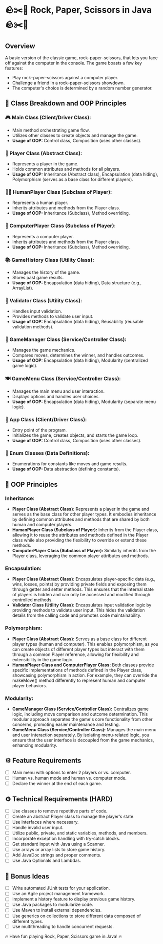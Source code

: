 
# 🪨✂️📄 Rock, Paper, Scissors in Java 🪨✂️📄

## Overview
A basic version of the classic game, rock–paper–scissors, that lets you face off against the computer in the console. The game boasts a few key features:

- Play rock–paper–scissors against a computer player.
- Challenge a friend in a rock–paper–scissors showdown.
- The computer's choice is determined by a random number generator.

## 🧩 Class Breakdown and OOP Principles

### 🎮 Main Class (Client/Driver Class):
- Main method orchestrating game flow.
- Utilizes other classes to create objects and manage the game.
- **Usage of OOP:** Control class, Composition (uses other classes).

### 👤 Player Class (Abstract Class):
- Represents a player in the game.
- Holds common attributes and methods for all players.
- **Usage of OOP:** Inheritance (Abstract class), Encapsulation (data hiding), Polymorphism (serves as a base class for different players).

### 🙋‍♂️ HumanPlayer Class (Subclass of Player):
- Represents a human player.
- Inherits attributes and methods from the Player class.
- **Usage of OOP:** Inheritance (Subclass), Method overriding.

### 🤖 ComputerPlayer Class (Subclass of Player):
- Represents a computer player.
- Inherits attributes and methods from the Player class.
- **Usage of OOP:** Inheritance (Subclass), Method overriding.

### 📚 GameHistory Class (Utility Class):
- Manages the history of the game.
- Stores past game results.
- **Usage of OOP:** Encapsulation (data hiding), Data structure (e.g., ArrayList).

### 🧾 Validator Class (Utility Class):
- Handles input validation.
- Provides methods to validate user input.
- **Usage of OOP:** Encapsulation (data hiding), Reusability (reusable validation methods).

### 🎲 GameManager Class (Service/Controller Class):
- Manages the game mechanics.
- Compares moves, determines the winner, and handles outcomes.
- **Usage of OOP:** Encapsulation (data hiding), Modularity (centralized game logic).

### 🍽️ GameMenu Class (Service/Controller Class):
- Manages the main menu and user interaction.
- Displays options and handles user choices.
- **Usage of OOP:** Encapsulation (data hiding), Modularity (separate menu logic).

### 🚀 App Class (Client/Driver Class):
- Entry point of the program.
- Initializes the game, creates objects, and starts the game loop.
- **Usage of OOP:** Control class, Composition (uses other classes).

### 📑 Enum Classes (Data Definitions):
- Enumerations for constants like moves and game results.
- **Usage of OOP:** Data abstraction (defining constants).

## 🧩 OOP Principles

### Inheritance:
- **Player Class (Abstract Class):** Represents a player in the game and serves as the base class for other player types. It embodies inheritance by defining common attributes and methods that are shared by both human and computer players.
- **HumanPlayer Class (Subclass of Player):** Inherits from the Player class, allowing it to reuse the attributes and methods defined in the Player class while also providing the flexibility to override or extend these methods.
- **ComputerPlayer Class (Subclass of Player):** Similarly inherits from the Player class, leveraging the common player attributes and methods.

### Encapsulation:
- **Player Class (Abstract Class):** Encapsulates player-specific data (e.g., wins, losses, points) by providing private fields and exposing them through getter and setter methods. This ensures that the internal state of players is hidden and can only be accessed and modified through controlled methods.
- **Validator Class (Utility Class):** Encapsulates input validation logic by providing methods to validate user input. This hides the validation details from the calling code and promotes code maintainability.

### Polymorphism:
- **Player Class (Abstract Class):** Serves as a base class for different player types (human and computer). This enables polymorphism, as you can create objects of different player types but interact with them through a common Player reference, allowing for flexibility and extensibility in the game logic.
- **HumanPlayer Class and ComputerPlayer Class:** Both classes provide specific implementations of methods defined in the Player class, showcasing polymorphism in action. For example, they can override the makeMove() method differently to represent human and computer player behaviors.

### Modularity:
- **GameManager Class (Service/Controller Class):** Centralizes game logic, including move comparison and outcome determination. This modular approach separates the game's core functionality from other concerns, promoting easier maintenance and testing.
- **GameMenu Class (Service/Controller Class):** Manages the main menu and user interaction separately. By isolating menu-related logic, you ensure that the user interface is decoupled from the game mechanics, enhancing modularity.

## ⚙️ Feature Requirements
- [ ] Main menu with options to enter 2 players or vs. computer.
- [ ] Human vs. human mode and human vs. computer mode.
- [ ] Declare the winner at the end of each game.

## ⚙️ Technical Requirements (HARD)
- [ ] Use classes to remove repetitive parts of code.
- [ ] Create an abstract Player class to manage the player's state.
- [ ] Use interfaces where necessary.
- [ ] Handle invalid user input.
- [ ] Utilize public, private, and static variables, methods, and members.
- [ ] Incorporate exception handling with try-catch blocks.
- [ ] Get standard input with Java using a Scanner.
- [ ] Use arrays or array lists to store game history.
- [ ] Add JavaDoc strings and proper comments.
- [ ] Use Java Optionals and Lambdas.

## 🌟 Bonus Ideas
- [ ] Write automated JUnit tests for your application.
- [ ] Use an Agile project management framework.
- [ ] Implement a history feature to display previous game history.
- [ ] Use Java packages to modularize code.
- [ ] Use Maven to install external dependencies.
- [ ] Use generics on collections to store different data composed of different types.
- [ ] Use multithreading to handle concurrent requests.

🔥 Have fun playing Rock, Paper, Scissors game in Java! 🔥
